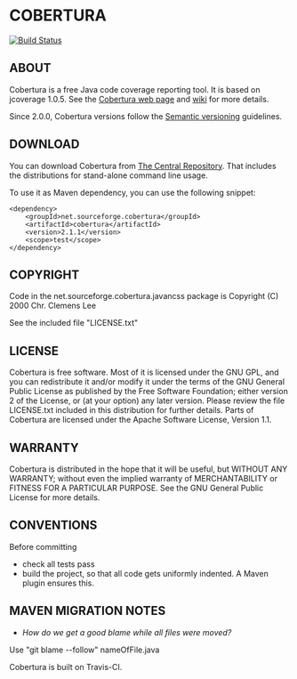 # COBERTURA

[![Build Status](https://travis-ci.org/msiemczyk/cobertura.svg?branch=master)](https://travis-ci.org/msiemczyk/cobertura)

## ABOUT
Cobertura is a free Java code coverage reporting tool.  It is
based on jcoverage 1.0.5.  See the [Cobertura web page](http://cobertura.sourceforge.net/)
and [wiki](https://github.com/cobertura/cobertura/wiki) for more details.

Since 2.0.0, Cobertura versions follow the [Semantic versioning](http://semver.org/) guidelines.

## DOWNLOAD
You can download Cobertura from [The Central Repository](http://repo1.maven.org/maven2/net/sourceforge/cobertura/cobertura/).
That includes the distributions for stand-alone command line usage.

To use it as Maven dependency, you can use the following snippet:

	<dependency>
	    <groupId>net.sourceforge.cobertura</groupId>
	    <artifactId>cobertura</artifactId>
	    <version>2.1.1</version>
	    <scope>test</scope>
	</dependency>


## COPYRIGHT
Code in the net.sourceforge.cobertura.javancss package is
Copyright (C) 2000 Chr. Clemens Lee   <clemens a.t kclee d.o.t com>

See the included file "LICENSE.txt"

## LICENSE
Cobertura is free software.  Most of it is licensed under the GNU
GPL, and you can redistribute it and/or modify it under the terms
of the GNU General Public License as published by the Free Software
Foundation; either version 2 of the License, or (at your option)
any later version.  Please review the file LICENSE.txt included in this
distribution for further details.
Parts of Cobertura are licensed under the Apache Software License,
Version 1.1.

## WARRANTY
Cobertura is distributed in the hope that it will be useful, but
WITHOUT ANY WARRANTY; without even the implied warranty of
MERCHANTABILITY or FITNESS FOR A PARTICULAR PURPOSE.  See the GNU
General Public License for more details.

## CONVENTIONS
Before committing
* check all tests pass
* build the project, so that all code gets uniformly indented. A Maven plugin ensures this.

## MAVEN MIGRATION NOTES
* *How do we get a good blame while all files were moved?*

Use "git blame --follow" nameOfFile.java

Cobertura is built on Travis-CI.
